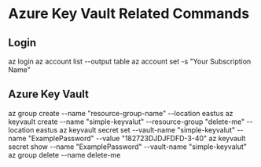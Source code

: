 # Azure Key Vault Related Commands

## Login 

az login
az account list --output table
az account set -s "Your Subscription Name"

## Azure Key Vault 

az group create --name "resource-group-name" --location eastus
az keyvault create --name "simple-keyvalut" --resource-group "delete-me" --location eastus
az keyvault secret set --vault-name "simple-keyvalut" --name "ExamplePassword" --value "182723DJDJFDFD-3-40"
az keyvault secret show --name "ExamplePassword" --vault-name "simple-keyvalut"
az group delete --name delete-me
